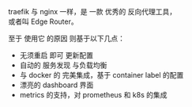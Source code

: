 
traefik 与 nginx 一样，是 一款 优秀的   反向代理工具，  
或者叫 Edge Router。  

至于 使用它 的原因  则基于以下几点：  

* 无须重启 即可 更新配置
* 自动的 服务发现 与负载均衡
* 与 docker 的 完美集成，基于 container label 的配置  
* 漂亮的 dashboard 界面
* metrics 的支持，对 prometheus 和 k8s 的集成  